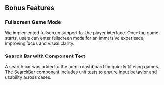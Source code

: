 ## Bonus Features

### Fullscreen Game Mode

We implemented fullscreen support for the player interface. Once the game starts, users can enter fullscreen mode for an immersive experience, improving focus and visual clarity.

### Search Bar with Component Test

A search bar was added to the admin dashboard for quickly filtering games. The SearchBar component includes unit tests to ensure input behavior and usability across cases.
